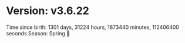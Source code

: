 # Version: v3.6.22
Time since birth: 1301 days, 31224 hours, 1873440 minutes, 112406400 seconds
Season: Spring 🌸
